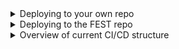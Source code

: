 <details><summary>Deploying to your own repo</summary>

## Introduction
This section of the documentation will guide you through deploying the Final Exam Scheduler code to a completely new repo. Use this section if you want to replace the FEST repo with a new deployment repo.

## Setting up the new repo

First, we need to create a new repo and possibly create a new group. The group that your repo is in affects that Gitlab Pages URL that is deploying your code.

### Considerations when creating a new group

When creating a new group, the most important option is your **Group URL**. This URL will be used to generate the first portion of your Gitlab Pages URL. Consider the following generated GitLab Pages URL:

![tempsnip](media/tempsnip.png)

The portion underlined in red is the URL of the group, while the portion underlined in green is the name of the repo you are deploying from.

### Creating the repo

The name of your repo affects the final URL of the Gitlab page generated by it (see next section for more details). When creating the repo, let Gitlab automatically generate a ReadMe file. This will create a placeholder main branch that we will need later in the process. Also, make sure that the repo your create is Private. Once the repo is created, we will want to allow force pushes to the main branch. To do this, navigate to **Settings** -> **Repository** -> **Protected Branches** and enable the "Allowed to force push" setting on your main branch.

### Setting up deploy key

The first thing we will setup for our new repo is a deploy key. A deploy key will allow the Final Exam Scheduler repo to access our new deployment repo. 

Open a git bash terminal and enter the command `ssh-keygen`. You don't need to rename the file or create a password for it.

![bash](media/bash.png)

_Example git bash ssh-keygen command_

Next, navigate to where the generated file was stored. It should by default be stored at `C/Users/[Your Username]/.ssh`. There should be two files in that folder, and one should have the `.pub` file extension. If both files look the same, make sure you have file extensions turned on in your file managers **View** settings.

![keys](media/keys.png)

_Generated ssh keys_

Copy the text from the file with the `.pub` file extension, then head back to your deployment repo. Navigate to **Settings** -> **Repository** and expand the **Deploy keys** section. Click the "add new key" button. Name your deploy key whatever you want, then paste the text you copied earlier into the "Key" section. Finally, you need to enable the "Grant write permissions to this key" option so the Final Exam Scheduler repo will be able to push to your repo.

![deploykey](media/deploykey.png)

_Adding a deploy key_

### Configuring pages

**DO THIS SECTION AFTER YOU HAVE PUSHED TO THE NEW REPO AT LEAST ONCE FROM FINAL EXAM SCHEDULER**

Once the pipeline is completed, go to the **Deploy** -> **Pages** section of your repo. Uncheck the "Use unique domain" option and save your changes. This will result in a nicer URL and allow the site to properly build the service worker. Next, go to the **General** settings of your repo, and expand the **Visibility, project features, and permissions** section. Within that section set the **Pages** option to **Everyone**. Run the pipeline again, then navigate to your publicly accessible webpage!! With that you have finished this guide!

## Updating Final Exam Scheduler Repo

### Creating environment variables

We will now need to update the Final Exam Scheduler Repo to push to your new repo instead of the FEST repo.  Within the Final Exam Scheduler Repo, navigate to **Settings** -> **CI/CD** -> **Variables** then add a new variable. This variable will hold the private key that Final Exam Scheduler will use to communicate with the FEST repo. You can name this variable however you want, just make sure to remember its name for later. Use the following options when creating the variable:

- `Type`: Variable (default)
- `Environments`: All (default)
- `Protect variable`: Unchecked
- `Mask variable`: Unchecked
- `Expand variable reference`: Unchecked
- `Key`: Any name you want that is not already taken
- `Value`:  The text from the private key generated by `ssh-keygen`. (File that does **NOT** have the `.pub` extension)

Now we need to create another variable to hold the new repo's deploy pipeline. Use the same options as listed above except use a new key name and use the following string as your value:

```
image: node:lts
before_script:
  - npm ci
pages:
  stage: deploy
  cache:
    paths:
      - node_modules/
  variables:
    NODE_ENV: production
    PUBLIC_URL: https://groupURL.gitlab.io/repoName
  script:
    - npm install
    - unset CI
    - npm run build
    - cp dist/index.html dist/404.html
    - cp -a dist/. public/
  artifacts:
    paths:
      - public
```

You will need to update the `PUBLIC_URL` section of the string to use your group's URL and repo name. These can be found by looking at the URL when on your new repo's project page.

![repourl](media/repourl.png)

_For this project, my group url is "finals" and its repo name is "fest". So my PUBLIC_URL would be https://finals.gitlab.io/fest_

## Updating the pipeline

Now we need to update the `.gitlab-ci.yml` file in the Final Exam Scheduler repo to use your newly created environment variables. Update `"$CI_SSH_ACCESS"` on line 32 of the pipeline to use the variable that you created to store the private key. Then update `"$DEPLOY_PIPELINE"` on line 39 to the variable you created to store the new pipeline. Finally, update `git@gitlab.com:finals/fest.git` to use your GitLab group's URL and repo name. After these updates, the Final Exam Scheduler repo should now push changes to the new repo that you created. Run the pipeline and allow it to finish. To finish this guide, head back to the "Configuring Pages" section of this documentation to complete the final steps.

</details>

<details><summary>Deploying to the FEST repo</summary>

## Introduction
This section of the documentation will guide you through deploying to the FEST repo. Follow this section if you want to maintain the current setup of having separate repos for development and deployment. 

## Setting up a new development repo 

First, we will need a new development repo to use in place of the Final Exam Scheduler repo. You will need to copy the code from the Final Exam Scheduler repo and add it to your new repo. **The rest of this section will assume that your new repo is an exact copy of the current Final Exam Scheduler repo!**

### Add environment variables

The next thing we need to do is set the environment variables of the new repo. In the Final Exam Scheduler repo, navigate to **Settings** -> **CI/CD** then expand the variables section. Add both of the environment variables found there to your new repo. When adding the variables, make sure to set the following options for each variable:

- `Type`: Variable (default)
- `Environments`: All (default)
- `Protect variable`: Unchecked
- `Mask variable`: Unchecked
- `Expand variable reference`: Unchecked
- `Key`: The exact same key from whatever variable you are copying from the Final Exam Scheduler repo
- `Value`:  The exact same value from whatever variable you are copying from the Final Exam Scheduler repo

## Running the deployment script

Your repo should now have the ability to push to the FEST repo. 

The pipeline will only deploy to the FEST repo under the following conditions:

1) The pipeline tests pass
2) The cause of the pipeline running is committing to main or making a merge request to main.

Test that your pipeline is able to deploy by making a small commit to the main branch of your new repo. The pipeline should run both the "unit test" and "deploy" sections with no errors. If the error message `fatal: --unshallow on a complete repository does not make sense` occurs while deploying, then delete the `-- unshallow` tag from the `git fetch` command on line 38 of the pipeline file.

Once this pipeline successfully finishes open up the FEST repo. You should see a pipeline running that will generate the Gitlab Page. The commit message that caused the pipeline to run should be "pipeline push" authored by the user "CI Pipeline". Once this pipeline finishes the website will be updated.

</details>


<details><summary>Overview of current CI/CD structure</summary>

## Introduction

The current CI/CD process leverages separate development and deployment repos. Currently, all of the development happens on the Final Exam Scheduler repo and the Gitlab Page deployment is handled by the FEST repo. This structure was conceived out of necessity rather than convenience. The Final Exam Scheduler's repo naming structure does not let it deploy a Gitlab page on its own, so we needed a way to circumvent that issue. The goal of this documentation section is to describe the responsibilities of each repo and how they connect.

## The deployment repo

The FEST repo is only used to deploy our Gitlab page. We created a `Deployment Token` for this repo that the Final Exam Scheduler repo uses to pushes changes to the FEST repo. Once these changes are pushed, the FEST repo will run the pipeline that was within the commit that was pushed to it. Under the "Deploy stage explanation" section of this documentation I describe how this pipeline is injected into the commit by the development repo.

### The deployment pipeline

The deployment pipeline only has a single stage; pages. We are assuming that if this pipeline is running, then the code has already been unit tested by the development repo's pipeline. The pages stage of the pipeline is very simple and just defines a URL then builds our program.


## The development repo

Like stated in the intro, the Final Exam Scheduler repo is where all of the development happens. This is the repo that will hold of the current feature branches, issues, milestones, and merge requests. It is essentially an ordinary repo except for how the pipeline is configured.

### The development pipeline

The development pipeline has two stages: `unit test` and `deploy`. The unit test stage is self explanatory. It runs whenever a commit is pushed or merge request is made to any branch. The pipeline becomes more interesting when interacting with the `main` branch. 

#### Deploy stage explanation 

The only way that the deploy stage of the pipeline runs is if a commit or merge request is made to the main branch of the repo (assuming the unit tests pass). The deploy stage does not generate a Gitlab page itself. It actually connects to the deployment repo, replaces the pipeline file of Final Exam Scheduler's main branch commit, and then force pushes that commit to the FEST repo. 

The start of this process is connects to the FEST repo from our pipeline.  This is done by the following code within the pipeline:

![pipeline1](media/pipeline1.png)

The script first creates git credentials so we can have an author for our commit. Lines 32-36 set up our ssh access to the FEST repo, and line 37 adds the FEST repo as the target for our commit. The variable `CI_SSH_ACCESS` is a Deploy Token from the FEST repo that allows us to connect using ssh.

Next, we need to modify our commit to perform some cleanup and replace the pipeline file. This is done by the following code:

![pipeline2](media/pipeline2.png)

We first fetch the last commit from the FEST repo, so our pipeline has branch information about the remote repository. Then we remove the `Manual Images` folder since those images are used for documentation that is stored only in the Final Exam Scheduler repo. Finally, we replace the current pipeline file with a different file so that the current pipeline does not run again once we push to main of the FEST repo. The last portion of the pipeline is just adding our changes, committing, and force pushing to the FEST repo's main branch.

![deployment](media/deployment.png)

## CI/CD diagram

![diagram](media/diagram.png)

</details>
